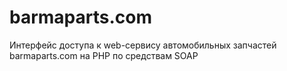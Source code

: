 # barmaparts.com
Интерфейс доступа к web-сервису автомобильных запчастей barmaparts.com на PHP по средствам SOAP
